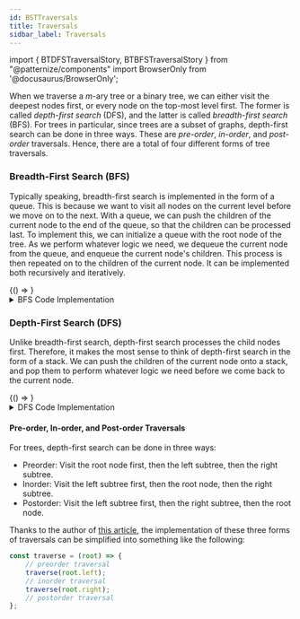 ```yaml
---
id: BSTTraversals
title: Traversals
sidbar_label: Traversals
---
```

import { BTDFSTraversalStory, BTBFSTraversalStory } from "@patternize/components"
import BrowserOnly from '@docusaurus/BrowserOnly';

When we traverse a *m*-ary tree or a binary tree, we can either visit the deepest nodes first, or every node on the top-most level first. The former is called *depth-first search* (DFS), and the latter is called *breadth-first search* (BFS). For trees in particular, since trees are a subset of graphs, depth-first search can be done in three ways. These are *pre-order*, *in-order*, and *post-order* traversals. Hence, there are a total of four different forms of tree traversals. 

### Breadth-First Search (BFS)
Typically speaking, breadth-first search is implemented in the form of a queue. This is because we want to visit all nodes on the current level before we move on to the next. With a queue, we can push the children of the current node to the end of the queue, so that the children can be processed last. To implement this, we can initialize a queue with the root node of the tree. As we perform whatever logic we need, we dequeue the current node from the queue, and enqueue the current node's children. This process is then repeated on to the children of the current node. It can be implemented both recursively and iteratively. 

<BrowserOnly>
{() => <BTBFSTraversalStory />}
</BrowserOnly>
<br/>

<details>
<summary>BFS Code Implementation</summary>

```javascript
// return a bfs traversal of a binary tree in the form of an array;

// definition for a binary tree node
// function TreeNode(value, left, right) {
//     this.value = value === undefined ? 0 : value;
//     this.left = left === undefined ? null : left;
//     this.right = right === undefined ? null : right;
// }

const bfs_iterative = (root) => {
    let queue = [root]; // our queue is implemented in the form of an array
    let result = [];

    while (queue.length) {
        let current = queue.shift(); // dequeue is implemented in the form of the shift method
        result.push(current.val);
        queue.push(current.left); // enqueue is implemented in the form of the push method
        queue.push(current.right);
    }

    return result;
};

// breadth-first search can also be done recursively, 
// though it is more commonly done iteratively
const bfs_recursive = (root) => {
    let queue = [root]; 
    let result = [];
    
    let helper = (node) => {
        if (node === null) return;
        result.push(queue.shift().val); 
        if (node.left) queue.push(node.left);
        if (node.right) queue.push(node.right);
        helper(node.left); 
        helper(node.right);
    };

    helper(root);
    return result;
};
```

</details>

### Depth-First Search (DFS)
Unlike breadth-first search, depth-first search processes the child nodes first. Therefore, it makes the most sense to think of depth-first search in the form of a stack. We can push the children of the current node onto a stack, and pop them to perform whatever logic we need before we come back to the current node. 

<BrowserOnly>
{() => <BTDFSTraversalStory />}
</BrowserOnly>
<br/>

<details>
<summary>DFS Code Implementation</summary>

```javascript
// return a dfs traversal of a binary tree in the form of an array;

// definition for a binary tree node
// function TreeNode(value, left, right) {
//     this.value = value === undefined ? 0 : value;
//     this.left = left === undefined ? null : left;
//     this.right = right === undefined ? null : right;
// }

const dfs_recursive = (root) => {
    let stack = [root]; // our stack is implemented in the form of an array
    let result = [];
    
    let helper = (node) => {
        if (node === null) return;
        result.push(queue.pop().val);
        if (node.left) queue.push(node.left); 
        if (node.right) queue.push(node.right);
        helper(node.left); 
        helper(node.right);
    };

    helper(root);
    return result;
};
```

We can also implement depth-first search by using the call stack as our stack. This makes depth-first search much easier to implement with recursion.

```javascript
// return a dfs traversal of a binary tree in the form of an array;

// definition for a binary tree node
// function TreeNode(value, left, right) {
//     this.value = value === undefined ? 0 : value;
//     this.left = left === undefined ? null : left;
//     this.right = right === undefined ? null : right;
// }

const dfs_recursive = (root) => {
    let result = [];
    
    let helper = (node) => {
        if (node === null) return;
        result.push(node.val);
        helper(node.left); 
        helper(node.right);
    };

    helper(root);
    return result;
};
```

</details>

#### Pre-order, In-order, and Post-order Traversals
For trees, depth-first search can be done in three ways:
- Preorder: Visit the root node first, then the left subtree, then the right subtree.
- Inorder: Visit the left subtree first, then the root node, then the right subtree.
- Postorder: Visit the left subtree first, then the right subtree, then the root node. 

Thanks to the author of <a href="https://github.com/jw642459986/fucking-algorithm/blob/english/think_like_computer/Framework%20and%20thoughts%20about%20learning%20data%20structure%20and%20algorithm.md">this article</a>, the implementation of these three forms of traversals can be simplified into something like the following: 

```javascript
const traverse = (root) => {
    // preorder traversal
    traverse(root.left);
    // inorder traversal
    traverse(root.right);
    // postorder traversal
};
```